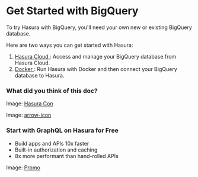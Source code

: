 # Get Started with BigQuery

To try Hasura with BigQuery, you'll need your own new or existing BigQuery database.

Here are two ways you can get started with Hasura:

1. [ Hasura Cloud ](https://hasura.io/docs/latest/databases/bigquery/getting-started/cloud/): Access and manage your BigQuery
database from Hasura Cloud.
2. [ Docker ](https://hasura.io/docs/latest/databases/bigquery/getting-started/docker/): Run Hasura with Docker and then connect your BigQuery
database to Hasura.


### What did you think of this doc?

Image: [ Hasura Con ](https://res.cloudinary.com/dh8fp23nd/image/upload/v1686154570/hasura-con-2023/has-con-light-date_r2a2ud.png)

Image: [ arrow-icon ](https://res.cloudinary.com/dh8fp23nd/image/upload/v1683723549/main-web/chevron-right_ldbi7d.png)

### Start with GraphQL on Hasura for Free

- Build apps and APIs 10x faster
- Built-in authorization and caching
- 8x more performant than hand-rolled APIs


Image: [ Promo ](https://hasura.io/docs/assets/images/hasura-free-ff60e409244e0ea12b5a3045d1a9096b.png)